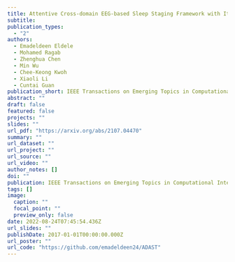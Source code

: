 ```yaml
---
title: Attentive Cross-domain EEG-based Sleep Staging Framework with Iterative Self-Training
subtitle: 
publication_types:
  - "2"
authors:
  - Emadeldeen Eldele
  - Mohamed Ragab 
  - Zhenghua Chen
  - Min Wu
  - Chee-Keong Kwoh
  - Xiaoli Li
  - Cuntai Guan
publication_short: IEEE Transactions on Emerging Topics in Computational Intelligence (TETCI) 
abstract: ""
draft: false
featured: false
projects: ""
slides: ""
url_pdf: "https://arxiv.org/abs/2107.04470"
summary: ""
url_dataset: ""
url_project: ""
url_source: ""
url_video: ""
author_notes: []
doi: ""
publication: IEEE Transactions on Emerging Topics in Computational Intelligence (TETCI) 
tags: []
image:
  caption: ""
  focal_point: ""
  preview_only: false
date: 2022-08-24T07:45:54.436Z
url_slides: ""
publishDate: 2017-01-01T00:00:00.000Z
url_poster: ""
url_code: "https://github.com/emadeldeen24/ADAST"
---
```


